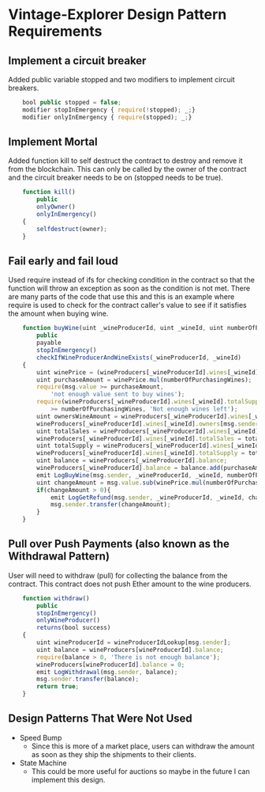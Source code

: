 # Vintage-Explorer Design Pattern Requirements

## Implement a circuit breaker
Added public variable stopped and two modifiers to implement circuit breakers.
```javascript
    bool public stopped = false;
    modifier stopInEmergency { require(!stopped); _;}
    modifier onlyInEmergency { require(stopped); _;}
```

## Implement Mortal
Added function kill to self destruct the contract to destroy and remove it from the blockchain. This can only be called by the owner of the contract and the circuit breaker needs to be on (stopped needs to be true).
```javascript
    function kill()
        public
        onlyOwner()
        onlyInEmergency()
    {
        selfdestruct(owner);
    }
```

## Fail early and fail loud
Used require instead of ifs for checking condition in the contract so that the function will throw an exception as soon as the condition is not met.
There are many parts of the code that use this and this is an example where require is used to check for the contract caller's value to see if it satisfies the amount when buying wine. 
```javascript
    function buyWine(uint _wineProducerId, uint _wineId, uint numberOfPurchasingWines)
        public
        payable
        stopInEmergency()
        checkIfWineProducerAndWineExists(_wineProducerId, _wineId)
    {
        uint winePrice = (wineProducers[_wineProducerId].wines[_wineId].priceWei) * ONE_WEI;
        uint purchaseAmount = winePrice.mul(numberOfPurchasingWines);
        require(msg.value >= purchaseAmount,
            'not enough value sent to buy wines');
        require(wineProducers[_wineProducerId].wines[_wineId].totalSupply
            >= numberOfPurchasingWines, 'Not enough wines left');
        uint ownersWineAmount = wineProducers[_wineProducerId].wines[_wineId].owners[msg.sender];
        wineProducers[_wineProducerId].wines[_wineId].owners[msg.sender] = ownersWineAmount.add(numberOfPurchasingWines);
        uint totalSales = wineProducers[_wineProducerId].wines[_wineId].totalSales;
        wineProducers[_wineProducerId].wines[_wineId].totalSales = totalSales.add(numberOfPurchasingWines);
        uint totalSupply = wineProducers[_wineProducerId].wines[_wineId].totalSupply;
        wineProducers[_wineProducerId].wines[_wineId].totalSupply = totalSupply.sub(numberOfPurchasingWines);
        uint balance = wineProducers[_wineProducerId].balance;
        wineProducers[_wineProducerId].balance = balance.add(purchaseAmount);
        emit LogBuyWine(msg.sender, _wineProducerId, _wineId, numberOfPurchasingWines);
        uint changeAmount = msg.value.sub(winePrice.mul(numberOfPurchasingWines));
        if(changeAmount > 0){
            emit LogGetRefund(msg.sender, _wineProducerId, _wineId, changeAmount);
            msg.sender.transfer(changeAmount);
        }
    }
```

## Pull over Push Payments (also known as the Withdrawal Pattern)
User will need to withdraw (pull) for collecting the balance from the contract. This contract does not push Ether amount to the wine producers.
```javascript
    function withdraw()
        public
        stopInEmergency()
        onlyWineProducer()
        returns(bool success)
    {
        uint wineProducerId = wineProducerIdLookup[msg.sender];
        uint balance = wineProducers[wineProducerId].balance;
        require(balance > 0, 'There is not enough balance');
        wineProducers[wineProducerId].balance = 0;
        emit LogWithdrawal(msg.sender, balance);
        msg.sender.transfer(balance);
        return true;
    }
```
## Design Patterns That Were Not Used
* Speed Bump
    * Since this is more of a market place, users can withdraw the amount as soon as they ship the shipments to their clients.
* State Machine
    * This could be more useful for auctions so maybe in the future I can implement this design.